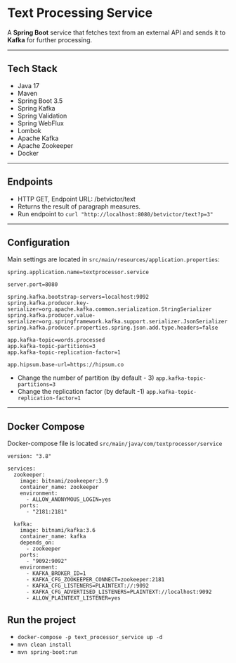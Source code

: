 # Text Processing Service
A **Spring Boot** service that fetches text from an external API and sends it to **Kafka** for further processing.  

---

## Tech Stack
- Java 17
- Maven
- Spring Boot 3.5
- Spring Kafka
- Spring Validation
- Spring WebFlux
- Lombok
- Apache Kafka
- Apache Zookeeper
- Docker

---

## Endpoints
- HTTP GET, Endpoint URL: /betvictor/text
- Returns the result of paragraph measures.
- Run endpoint to ```curl "http://localhost:8080/betvictor/text?p=3"```
---

## Configuration

Main settings are located in `src/main/resources/application.properties`:

```properties
spring.application.name=textprocessor.service

server.port=8080

spring.kafka.bootstrap-servers=localhost:9092
spring.kafka.producer.key-serializer=org.apache.kafka.common.serialization.StringSerializer
spring.kafka.producer.value-serializer=org.springframework.kafka.support.serializer.JsonSerializer
spring.kafka.producer.properties.spring.json.add.type.headers=false

app.kafka-topic=words.processed
app.kafka-topic-partitions=3
app.kafka-topic-replication-factor=1

app.hipsum.base-url=https://hipsum.co
```

- Change the number of partition (by default - 3) ```app.kafka-topic-partitions=3``` 
- Change the replication factor (by default -1) ```app.kafka-topic-replication-factor=1```
---

## Docker Compose
Docker-compose file is located `src/main/java/com/textprocessor/service`

```
version: "3.8"

services:
  zookeeper:
    image: bitnami/zookeeper:3.9
    container_name: zookeeper
    environment:
      - ALLOW_ANONYMOUS_LOGIN=yes
    ports:
      - "2181:2181"

  kafka:
    image: bitnami/kafka:3.6
    container_name: kafka
    depends_on:
      - zookeeper
    ports:
      - "9092:9092"
    environment:
      - KAFKA_BROKER_ID=1
      - KAFKA_CFG_ZOOKEEPER_CONNECT=zookeeper:2181
      - KAFKA_CFG_LISTENERS=PLAINTEXT://:9092
      - KAFKA_CFG_ADVERTISED_LISTENERS=PLAINTEXT://localhost:9092
      - ALLOW_PLAINTEXT_LISTENER=yes

```

## Run the project
- ```docker-compose -p text_processor_service up -d```
- ```mvn clean install```
- ```mvn spring-boot:run```


